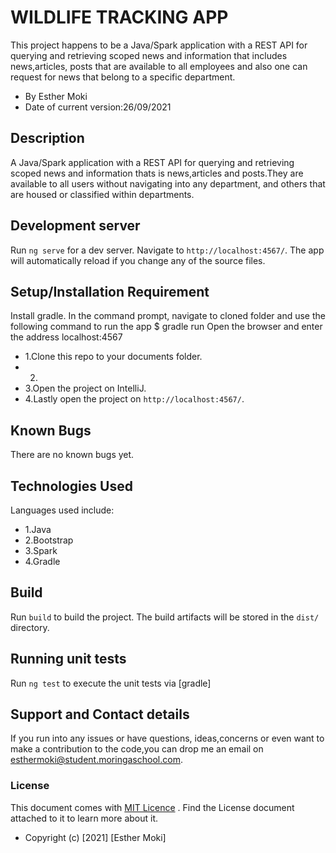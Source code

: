 # WILDLIFE  TRACKING APP
This project happens to be a Java/Spark application with a REST API for querying and retrieving scoped news and information that includes news,articles,
posts that are available to all employees and also one can request for news that belong to a specific department.


* By Esther Moki
* Date of current version:26/09/2021

## Description
A Java/Spark application with a REST API for querying and retrieving scoped news and information thats is news,articles 
and posts.They are available to all users without navigating into any department, and others that are housed or
classified within departments.

## Development server

Run `ng serve` for a dev server. Navigate to `http://localhost:4567/`. The app will automatically reload if you change any of the source files.



## Setup/Installation Requirement
Install gradle.
In the command prompt, navigate to cloned folder and use the following command to run the app $ gradle run
Open the browser and enter the address localhost:4567
* 1.Clone this repo to your documents folder.
* 2.
* 3.Open the project on IntelliJ.
* 4.Lastly open the project on `http://localhost:4567/`.

## Known Bugs

There are no known bugs yet.

## Technologies Used

Languages used include:
* 1.Java
* 2.Bootstrap
* 3.Spark
* 4.Gradle


## Build

Run `build` to build the project. The build artifacts will be stored in the `dist/` directory.

## Running unit tests

Run `ng test` to execute the unit tests via [gradle]

## Support and Contact details

If you run into any issues or have questions, ideas,concerns or even want to make a contribution to the code,you can drop me an email on esthermoki@student.moringaschool.com.

### License

This document comes with <a href="https://github.com/Esther-Moki/tracking-wildlife/blob/master/LICENSE" target="_blank">MIT Licence</a> . Find the License document attached to it to learn more about it.
* Copyright (c) [2021] [Esther Moki] 






